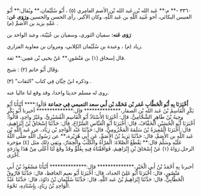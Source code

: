 ٣٣٦٠ -** م:** عَبد الله بْن عَبد الله بْن الأصم العامري (٥) ، أَبُو سُلَيْمان،** ويُقال:** أَبُو العنبس البكائي، أخو عُبَيد اللَّهِ بن عَبد اللَّهِ، وكان الأكبر. رأى الحسن والحسين.**ورَوَى عَن:** عَمِّهِ يزيد بن الأَصَمِّ (م) .

**رَوَى عَنه:** سفيان الثوري، وسفيان بن عُيَيْنَة، وعبد الواحد بن

زياد (م) ، وعبدة بن سُلَيْمان الكِلابي، ومروان بن معاوية الفزاري.

قال إسحاق (١) بن مَنْصُورٍ،** عَنْ يحيى بْن مَعِين:** ثقة.

وَقَال أَبُو حاتم (٢) : شيخ.

وذكره ابنُ حِبَّان فِي كتاب "الثقات" (٣) .

روى له مسلم حديثا واحدا، وقد وقع لنا عاليا عنه.

**أَخْبَرَنَا بِهِ أَبُو الْخَطَّابِ عُمَر بْن مُحَمَّد بْن أَبي سعد التميمي فِي جماعة** قَالُوا:**** أَنْبَأَنَا أَبُو بَكْرٍ الْقَاسِمُ بْنُ عَبد الله بْن الصفار،************** قال:************** أخبرنا أَبُو بَكْرٍ وجِيهُ بْنُ طَاهِرٍ الشَّحَّامِيُّ، قال: أَخْبَرَنَا الأُسْتَاذُ أَبُو الْقَاسِمِ الْقُشَيْرِيُّ، وغَيْرُ واحِدٍ، قَالُوا: أَخْبَرَنَا أَبُو الْحُسَيْنِ الْخَفَّافُ، قال: أَخْبَرَنَا أَبُو الْعَبَّاسِ السَّرَّاجُ، قال: حَدَّثَنَا إِسْحَاقُ بْنُ إِبْرَاهِيمَ، قال: أَخْبَرَنَا الْمُغِيرَةُ بْنُ سَلَمَةَ الْمَخْزُومِيُّ، قال: حَدَّثَنَا عَبْد الْوَاحِدِ بْن زِيَاد، عن عَبد اللَّهِ بْن عَبد اللَّهِ بن الأَصَمِّ، قال: حَدَّثَنَا يَزِيدُ بْنُ الأَصَمِّ، عَن أَبِي هُرَيْرة،** عن رَسُول اللَّهِ صَلَّى اللَّهُ عَلَيْهِ وسَلَّمَ قال:** يَقْطَعُ الصَّلاةَ: الْمَرْأَةُ والْكَلْبُ والْحِمَارُ، ويَقِي ذلك مثل (٤) مؤخرة الرحل.رَوَاهُ (١) عَنْ إِسْحَاقَ بْنِ إِبْرَاهِيمَ، فَوَافَقْنَاهُ فِيهِ بِعُلُوٍّ وقَدْ وقَعَ لَنَا أَعْلَى مِنْ هَذَا بِدَرَجَةٍ أُخْرَى.

أخبرنا بِهِ أَحْمَدُ بْنُ أَبي الْخَيْرِ،************** قال:************** أَنْبَأَنَا مَسْعُودُ بْنُ أَبي مَنْصُورٍ، قال: أَخْبَرَنَا أَبُو عَلِيّ الحداد، قال: أَخْبَرَنَا أَبُو نعيم الحافظ، قال: حَدَّثَنَا فَارُوقٌ الْخَطَّابِيُّ، قال: حَدَّثَنَا إِبْرَاهِيمُ بْنُ عَبد اللَّهِ، قال: حَدَّثَنَا سُلَيْمان بْنُ دَاوُدَ، قال: حَدَّثَنَا عَبْدُ الْوَاحِدِ بْنُ زِيَادٍ، بِإِسْنَادِهِ، نَحْوَهُ.